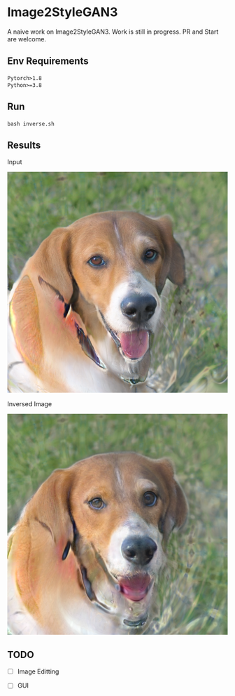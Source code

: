 # Image2StyleGAN3

A naive work on Image2StyleGAN3. Work is still in progress. PR and Start are welcome.

## Env Requirements
```
Pytorch>1.8
Python>=3.8
```

## Run
```
bash inverse.sh
```

## Results
Input

![Input](https://github.com/syguan96/Image2StyleGAN3/blob/main/assets/images/seed0003.png)

Inversed Image

![MSE+LPIPS](https://github.com/syguan96/Image2StyleGAN3/blob/main/out/seed0003.png)

## TODO
- [ ] Image Editting
- [ ] GUI

